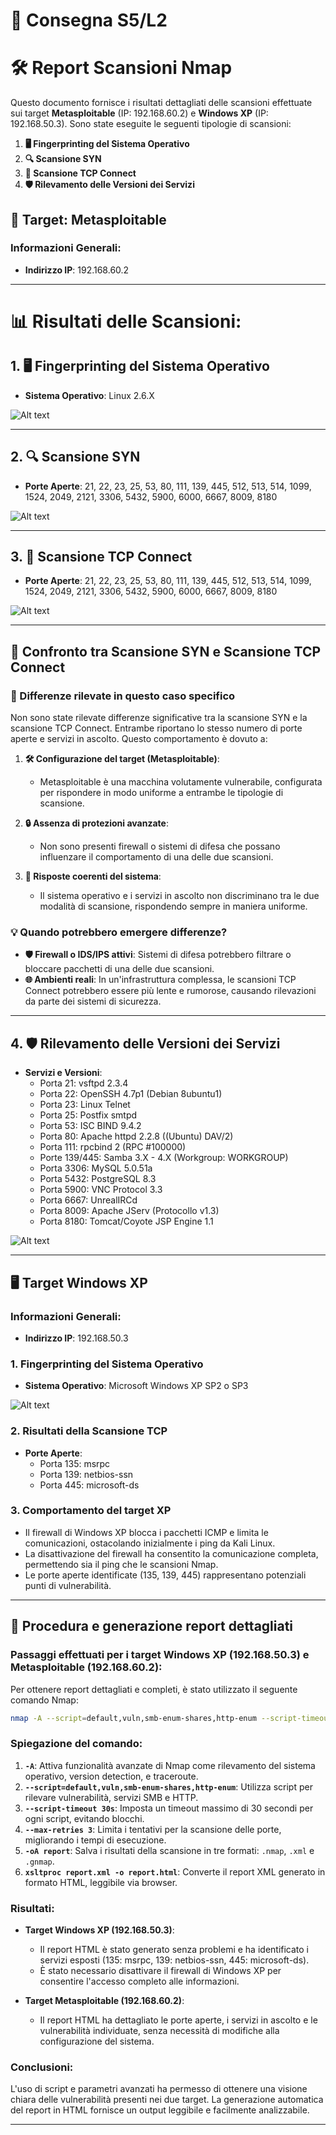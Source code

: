 
# 📝 Consegna S5/L2
# 🛠️ Report Scansioni Nmap

Questo documento fornisce i risultati dettagliati delle scansioni effettuate sui target **Metasploitable** (IP: 192.168.60.2) e **Windows XP** (IP: 192.168.50.3). Sono state eseguite le seguenti tipologie di scansioni:

1. **🖥️ Fingerprinting del Sistema Operativo**
2. **🔍 Scansione SYN**
3. **🔗 Scansione TCP Connect**
4. **🛡️ Rilevamento delle Versioni dei Servizi**

## 🎯 Target: Metasploitable

### Informazioni Generali:
- **Indirizzo IP**: 192.168.60.2
  
---

# 📊 Risultati delle Scansioni:

## 1. 🖥️ Fingerprinting del Sistema Operativo
- **Sistema Operativo**: Linux 2.6.X

![Alt text](./Screenshots/OSFingerprinting.png "Optional Title")

---

## 2. 🔍 Scansione SYN
- **Porte Aperte**: 21, 22, 23, 25, 53, 80, 111, 139, 445, 512, 513, 514, 1099, 1524, 2049, 2121, 3306, 5432, 5900, 6000, 6667, 8009, 8180

![Alt text](./Screenshots/SYSScan.png "SYSScan")

---

## 3. 🔗 Scansione TCP Connect
- **Porte Aperte**: 21, 22, 23, 25, 53, 80, 111, 139, 445, 512, 513, 514, 1099, 1524, 2049, 2121, 3306, 5432, 5900, 6000, 6667, 8009, 8180

![Alt text](./Screenshots/TCPScan.png "TCPScan")

---

## 🔎 Confronto tra Scansione SYN e Scansione TCP Connect

### 🔔 Differenze rilevate in questo caso specifico
Non sono state rilevate differenze significative tra la scansione SYN e la scansione TCP Connect. Entrambe riportano lo stesso numero di porte aperte e servizi in ascolto. Questo comportamento è dovuto a:

1. **🛠️ Configurazione del target (Metasploitable)**:
   - Metasploitable è una macchina volutamente vulnerabile, configurata per rispondere in modo uniforme a entrambe le tipologie di scansione.

2. **🔒 Assenza di protezioni avanzate**:
   - Non sono presenti firewall o sistemi di difesa che possano influenzare il comportamento di una delle due scansioni.

3. **🔄 Risposte coerenti del sistema**:
   - Il sistema operativo e i servizi in ascolto non discriminano tra le due modalità di scansione, rispondendo sempre in maniera uniforme.

### 💡 Quando potrebbero emergere differenze?
- **🛡️ Firewall o IDS/IPS attivi**: Sistemi di difesa potrebbero filtrare o bloccare pacchetti di una delle due scansioni.
- **🌐 Ambienti reali**: In un'infrastruttura complessa, le scansioni TCP Connect potrebbero essere più lente e rumorose, causando rilevazioni da parte dei sistemi di sicurezza.

---

## 4. 🛡️ Rilevamento delle Versioni dei Servizi
- **Servizi e Versioni**:
  - Porta 21: vsftpd 2.3.4
  - Porta 22: OpenSSH 4.7p1 (Debian 8ubuntu1)
  - Porta 23: Linux Telnet
  - Porta 25: Postfix smtpd
  - Porta 53: ISC BIND 9.4.2
  - Porta 80: Apache httpd 2.2.8 ((Ubuntu) DAV/2)
  - Porta 111: rpcbind 2 (RPC #100000)
  - Porte 139/445: Samba 3.X - 4.X (Workgroup: WORKGROUP)
  - Porta 3306: MySQL 5.0.51a
  - Porta 5432: PostgreSQL 8.3
  - Porta 5900: VNC Protocol 3.3
  - Porta 6667: UnrealIRCd
  - Porta 8009: Apache JServ (Protocollo v1.3)
  - Porta 8180: Tomcat/Coyote JSP Engine 1.1
 
![Alt text](./Screenshots/VersionDetection.png "VersionDetection")

---

## 🖥️ Target Windows XP

### Informazioni Generali:
- **Indirizzo IP**: 192.168.50.3

### 1. Fingerprinting del Sistema Operativo
- **Sistema Operativo**: Microsoft Windows XP SP2 o SP3

![Alt text](./Screenshots/WindowsOSFingerprinting.png "Windows OS Fingerprinting")

### 2. Risultati della Scansione TCP
- **Porte Aperte**:
  - Porta 135: msrpc
  - Porta 139: netbios-ssn
  - Porta 445: microsoft-ds
  
### 3. Comportamento del target XP

- Il firewall di Windows XP blocca i pacchetti ICMP e limita le comunicazioni, ostacolando inizialmente i ping da Kali Linux.
- La disattivazione del firewall ha consentito la comunicazione completa, permettendo sia il ping che le scansioni Nmap.
- Le porte aperte identificate (135, 139, 445) rappresentano potenziali punti di vulnerabilità.

---

## 📝 Procedura e generazione report dettagliati

### Passaggi effettuati per i target Windows XP (192.168.50.3) e Metasploitable (192.168.60.2):

Per ottenere report dettagliati e completi, è stato utilizzato il seguente comando Nmap:

```bash
nmap -A --script=default,vuln,smb-enum-shares,http-enum --script-timeout 30s --max-retries 3 -oA report <target> && xsltproc report.xml -o report.html
```

### Spiegazione del comando:
1. **`-A`**: Attiva funzionalità avanzate di Nmap come rilevamento del sistema operativo, version detection, e traceroute.
2. **`--script=default,vuln,smb-enum-shares,http-enum`**: Utilizza script per rilevare vulnerabilità, servizi SMB e HTTP.
3. **`--script-timeout 30s`**: Imposta un timeout massimo di 30 secondi per ogni script, evitando blocchi.
4. **`--max-retries 3`**: Limita i tentativi per la scansione delle porte, migliorando i tempi di esecuzione.
5. **`-oA report`**: Salva i risultati della scansione in tre formati: `.nmap`, `.xml` e `.gnmap`.
6. **`xsltproc report.xml -o report.html`**: Converte il report XML generato in formato HTML, leggibile via browser.

### Risultati:
- **Target Windows XP (192.168.50.3)**:
  - Il report HTML è stato generato senza problemi e ha identificato i servizi esposti (135: msrpc, 139: netbios-ssn, 445: microsoft-ds). 
  - È stato necessario disattivare il firewall di Windows XP per consentire l'accesso completo alle informazioni.

- **Target Metasploitable (192.168.60.2)**:
  - Il report HTML ha dettagliato le porte aperte, i servizi in ascolto e le vulnerabilità individuate, senza necessità di modifiche alla configurazione del sistema.

### Conclusioni:
L'uso di script e parametri avanzati ha permesso di ottenere una visione chiara delle vulnerabilità presenti nei due target. La generazione automatica del report in HTML fornisce un output leggibile e facilmente analizzabile.

---
